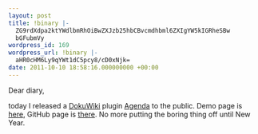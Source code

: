 ```yaml
---
layout: post
title: !binary |-
  ZG9rdXdpa2ktYWdlbmRhOiBwZXJzb25hbCBvcmdhbml6ZXIgYW5kIGRheSBw
  bGFubmVy
wordpress_id: 169
wordpress_url: !binary |-
  aHR0cHM6Ly9qYWt1dC5pcy8/cD0xNjk=
date: 2011-10-10 18:58:16.000000000 +00:00
---
```

Dear diary,

today I released a <a href="http://www.dokuwiki.org/dokuwiki">DokuWiki</a> plugin <a href="http://www.dokuwiki.org/plugin:agenda">Agenda</a> to the public. Demo page is <a href="https://jakut.is/dokuwiki/dokuwiki-agenda">here</a>, GitHub page is <a href="https://github.com/tahu/dokuwiki-agenda">there</a>. No more putting the boring thing off until New Year.
